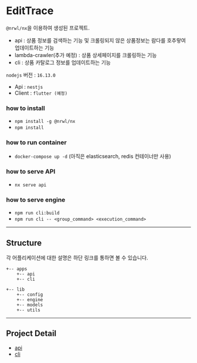

# EditTrace
`@nrwl/nx`을 이용하여 생성된 프로젝트.

- api : 상품 정보를 검색하는 기능 및 크롤링되지 않은 상품정보는 람다를 호추랗여 업데이트하는 기능 
- lambda-crawler(추가 예정) : 상품 상세페이지를 크롤링하는 기능 
- cli : 상품 카탈로그 정보를 업데이트하는 기능

`nodejs` 버전 : `16.13.0`

- Api : `nestjs`
- Client : `flutter (예정)` 

### how to install
- `npm install -g @nrwl/nx`
- `npm install`

### how to run container
- `docker-compose up -d` (아직은 elasticsearch, redis 컨테이너만 사용)

### how to serve API
- `nx serve api`

### how to serve engine
- `npm run cli:build`
- `npm run cli -- <group_command> <execution_command>`


***
## Structure
각 어플리케이션에 대한 설명은 하단 링크를 통하면 볼 수 있습니다. 
```
+-- apps
    +-- api
    +-- cli
    
+-- lib
    +-- config
    +-- engine   
    +-- models   
    +-- utils   
```

***
## Project Detail

- [api](apps/api/README.md)
- [cli](apps/cli/README.md)


